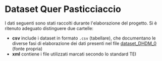 # Dataset Quer Pasticciaccio

I dati seguenti sono stati raccolti durante l'elaborazione del progetto. Si è ritenuto adeguato distinguere due cartelle: 

- **csv** include i dataset in formato ```.csv``` (tabellare), che documentano le diverse fasi di elaborazione dei dati presenti nel file [dataset_DHDM_0](https://github.com/elisabestia/qrpstcccc_project_dhdm/blob/main/data/csv/dataset_DMDH_0.csv)  (fonte propria)
- **xml** contiene i file utilizzati marcati secondo lo standard TEI
